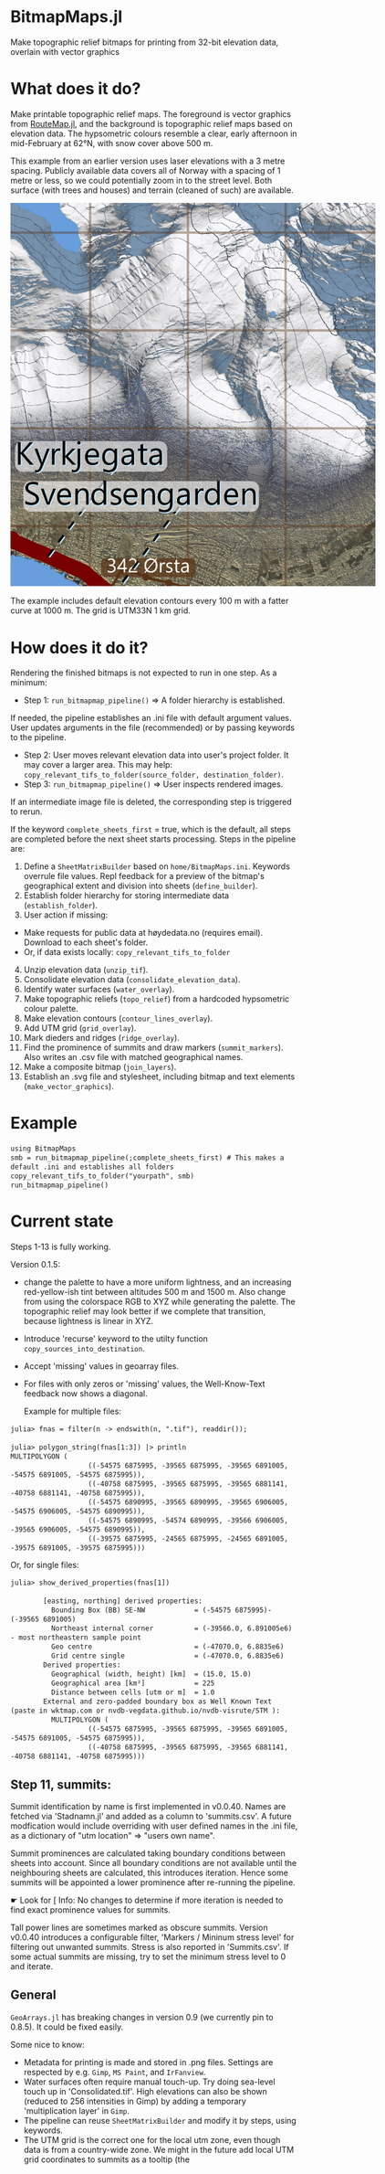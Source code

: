 # BitmapMaps.jl
Make topographic relief bitmaps for printing from 32-bit elevation data, overlain with vector graphics


# What does it do?

Make printable topographic relief maps. The foreground is vector graphics from [RouteMap.jl](https://github.com/hustf/RouteMap.jl),
and the background is topographic relief maps based on elevation data. The hypsometric colours resemble a clear, early afternoon in 
mid-February at 62°N, with snow cover above 500 m.

This example from an earlier version uses laser elevations with a 3 metre spacing. Publicly available data covers all of Norway with a spacing of 1 metre or less,
so we could potentially zoom in to the street level. Both surface (with trees and houses) and terrain (cleaned of such) are available.

<img src="resource/bitmap_detail.png" alt = "resource/bitmap_detail.png" style="display: inline-block; margin: 0 auto; max-width: 640px">

The example includes default elevation contours every 100 m with a fatter curve at 1000 m. The grid is UTM33N 1 km grid.

# How does it do it?

Rendering the finished bitmaps is not expected to run in one step. As a minimum:
- Step 1: `run_bitmapmap_pipeline()` => A folder hierarchy is established.

If needed, the pipeline establishes an .ini file with default argument values. User updates arguments in the file (recommended) or by passing keywords to the pipeline.

- Step 2: User moves relevant elevation data into user's project folder. It may cover a larger area. This may help: `copy_relevant_tifs_to_folder(source_folder, destination_folder)`.
- Step 3: `run_bitmapmap_pipeline()` => User inspects rendered images.

If an intermediate image file is deleted, the corresponding step is triggered to rerun.

If the keyword `complete_sheets_first` = true, which is the default, all steps are completed before the next sheet starts processing. Steps in the pipeline are:

1) Define a `SheetMatrixBuilder` based on `home/BitmapMaps.ini`. Keywords overrule file values. Repl feedback for a preview of the bitmap's geographical extent and division into sheets (`define_builder`).
2) Establish folder hierarchy for storing intermediate data (`establish_folder`).
3) User action if missing: 
  - Make requests for public data at høydedata.no (requires email). Download to each sheet's folder.
  - Or, if data exists locally: `copy_relevant_tifs_to_folder`
4) Unzip elevation data (`unzip_tif`).
5) Consolidate elevation data (`consolidate_elevation_data`).
6) Identify water surfaces (`water_overlay`).
7) Make topographic reliefs (`topo_relief`) from a hardcoded hypsometric colour palette.
8) Make elevation contours (`contour_lines_overlay`).
9) Add UTM grid (`grid_overlay`).
10) Mark dieders and ridges (`ridge_overlay`).
11) Find the prominence of summits and draw markers (`summit_markers`). Also writes an .csv file with matched geographical names.
12) Make a composite bitmap (`join_layers`).
13) Establish an .svg file and stylesheet, including bitmap and text elements (`make_vector_graphics`).
 
# Example
```
using BitmapMaps
smb = run_bitmapmap_pipeline(;complete_sheets_first) # This makes a default .ini and establishes all folders
copy_relevant_tifs_to_folder("yourpath", smb)
run_bitmapmap_pipeline()
```
# Current state

Steps 1-13 is fully working.

Version 0.1.5:
 - change the palette to have a more uniform lightness, and an increasing red-yellow-ish tint between altitudes 500 m and 1500 m. Also change from using the colorspace RGB to XYZ while
 generating the palette. The topographic relief may look better if we complete that transition,
 because lightness is linear in XYZ.
 - Introduce 'recurse' keyword to the utilty function `copy_sources_into_destination`.
 - Accept 'missing' values in geoarray files.
 - For files with only zeros or 'missing' values, the Well-Know-Text feedback now shows a diagonal. 

   Example for multiple files:
```
julia> fnas = filter(n -> endswith(n, ".tif"), readdir());

julia> polygon_string(fnas[1:3]) |> println
MULTIPOLYGON (
                   ((-54575 6875995, -39565 6875995, -39565 6891005, -54575 6891005, -54575 6875995)),
                   ((-40758 6875995, -39565 6875995, -39565 6881141, -40758 6881141, -40758 6875995)),
                   ((-54575 6890995, -39565 6890995, -39565 6906005, -54575 6906005, -54575 6890995)),
                   ((-54575 6890995, -54574 6890995, -39566 6906005, -39565 6906005, -54575 6890995)),
                   ((-39575 6875995, -24565 6875995, -24565 6891005, -39575 6891005, -39575 6875995)))
```

Or, for single files:

```
julia> show_derived_properties(fnas[1])
        
        [easting, northing] derived properties:
          Bounding Box (BB) SE-NW            = (-54575 6875995)-(-39565 6891005)
          Northeast internal corner          = (-39566.0, 6.891005e6) - most northeastern sample point
          Geo centre                         = (-47070.0, 6.8835e6)
          Grid centre single                 = (-47070.0, 6.8835e6)
        Derived properties:
          Geographical (width, height) [km]  = (15.0, 15.0)
          Geographical area [km²]            = 225
          Distance between cells [utm or m]  = 1.0
        External and zero-padded boundary box as Well Known Text (paste in wktmap.com or nvdb-vegdata.github.io/nvdb-visrute/STM ):
          MULTIPOLYGON (
                   ((-54575 6875995, -39565 6875995, -39565 6891005, -54575 6891005, -54575 6875995)),
                   ((-40758 6875995, -39565 6875995, -39565 6881141, -40758 6881141, -40758 6875995)))
```



## Step 11, summits:

Summit identification by name is first implemented in v0.0.40. Names are fetched via 'Stadnamn.jl' and added as a column to 'summits.csv'. A future
modfication would include overriding with user defined names in the .ini file, as a dictionary of "utm location" => "users own name".

Summit prominences are calculated taking boundary conditions between sheets into account. Since all boundary conditions are not available until the neighbouring sheets are calculated, this introduces iteration. Hence some summits will be appointed a lower prominence after re-running the pipeline.  

☛ Look for [ Info: No changes 
    to determine if more iteration is needed to find exact prominence values for summits.

Tall power lines are sometimes marked as obscure summits. Version v0.0.40 introduces a configurable filter, 'Markers / Mininum stress level' for filtering out unwanted summits. Stress is also reported in 'Summits.csv'. If some actual summits are missing, try to set the minimum stress level to 0 and iterate.

## General
`GeoArrays.jl` has breaking changes in  version 0.9 (we currently pin to 0.8.5). It could be fixed easily.

Some nice to know:

- Metadata for printing is made and stored in .png files. Settings are respected by e.g. `Gimp`, `MS Paint`, and `IrFanview`.
- Water surfaces often require manual touch-up. Try doing sea-level touch up in 'Consolidated.tif'. High elevations can also be 
  shown (reduced to 256 intensities in Gimp) by adding a temporary 'multiplication layer' in `Gimp`.
- The pipeline can reuse `SheetMatrixBuilder` and modify it by steps, using keywords.
- The UTM grid is the correct one for the local utm zone, even though data is from a country-wide zone. We might in the future add local UTM grid coordinates to
  summits as a tooltip (the <title> element).
- Sheet numbering starts in the SW corner. See figure:

<img src="resource/matrix_sheet_cell_utm.svg" alt = "resource/matrix_sheet_cell_utm.svg" style="display: inline-block; margin: 0 auto; max-width: 640px">


# Wishlist

- Side-by-side overview of all sheets
- Decrease the variation of contour lines with scaling.
- Add increasing warm tint to snow on higher elevations.

# Bounding box functions

Bounding boxes have meaning for:
   - GeoArrays (this type is defined by `GeoArrays.jl`)
   - file names referring GeoArrays
   - SheetMatrixBuilders (this package's main type)
   - SheetBuilders (this package's main type)

If you're inspecting your own job definitions, you may only need `show_augmented(smb)`.

`show_derived_properties` shows the interesting properties for file names and other types.
You may find `polygon_string` or `bbox_external_string` more useful for optimizing placement.

Why not just use `GeoArrays.bbox` and `GeoArrays.bbox_overlap`?
   - Two adjacent map sheets shares a boundary (x_max1 == x_min2), but do not overlap. In `GeoArrays.bbox_overlap`, two such boxes do overlap, because x_max1 refers a cell and not it's right edge.
   - In this package, UTM coordinates are integers (because that resolution is liberally licensed for all of Norway, and because we use folder names corresponding to external boundary boxes). GeoArrays.jl uses floating point numbers.
   - A sheet in a map book is naturally defined by its boundary. Such a boundary does not change with cell resolution or data density.
   - Downloaded elevation files may be zero-padded. We are mostly interested in the non-zero geographical region.
   - Rasters aren't simply matrices. Word definitions and conventions come from various professions.
   - When working with online map tools, we like to paste Well-Known-Text polygons.
